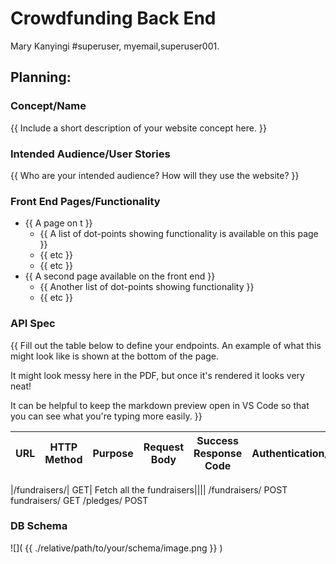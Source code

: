 # Crowdfunding Back End

Mary Kanyingi  #superuser, myemail,superuser001.

## Planning:

### Concept/Name

{{ Include a short description of your website concept here. }}

### Intended Audience/User Stories

{{ Who are your intended audience? How will they use the website? }}

### Front End Pages/Functionality

- {{ A page on t }}
  - {{ A list of dot-points showing functionality is available on this page }}
  - {{ etc }}
  - {{ etc }}
- {{ A second page available on the front end }}
  - {{ Another list of dot-points showing functionality }}
  - {{ etc }}

### API Spec

{{ Fill out the table below to define your endpoints. An example of what this might look like is shown at the bottom of the page.

It might look messy here in the PDF, but once it's rendered it looks very neat!

It can be helpful to keep the markdown preview open in VS Code so that you can see what you're typing more easily. }}

| URL | HTTP Method | Purpose | Request Body | Success Response Code | Authentication/Authorisation |
| --- | ----------- | ------- | ------------ | --------------------- | ---------------------------- |

|/fundraisers/| GET| Fetch all the fundraisers||||
/fundraisers/ POST
fundraisers/ GET
/pledges/ POST

### DB Schema

![]( {{ ./relative/path/to/your/schema/image.png }} )
